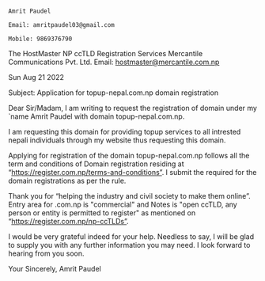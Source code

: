                                                                                 Amrit Paudel
                                                                                Email: amritpaudel03@gmail.com
                                                                                Mobile: 9869376790

The HostMaster
NP ccTLD Registration Services
Mercantile Communications Pvt. Ltd.
Email: hostmaster@mercantile.com.np

Sun Aug 21 2022


Subject: Application for topup-nepal.com.np domain registration

Dear Sir/Madam,
I am writing to request the registration of domain under my `name Amrit Paudel with domain topup-nepal.com.np.

I am requesting this domain for providing topup services to all intrested nepali individuals through my website thus requesting this domain.


Applying for registration of the domain topup-nepal.com.np follows all the term and conditions of Domain registration residing at “https://register.com.np/terms-and-conditions”. I submit the required for the domain registrations as per the rule.

Thank you for “helping the industry and civil society to make them online”. Entry area for .com.np is "commercial" and Notes is "open ccTLD, any person or entity is permitted to register" as mentioned on “https://register.com.np/np-ccTLDs”.

I would be very grateful indeed for your help. Needless to say, I will be glad to supply you with any further information you may need. I look forward to hearing from you soon.

Your Sincerely,
Amrit Paudel
